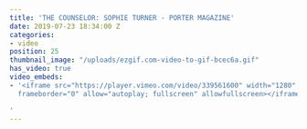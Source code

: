 ```yaml
---
title: 'THE COUNSELOR: SOPHIE TURNER - PORTER MAGAZINE'
date: 2019-07-23 18:34:00 Z
categories:
- video
position: 25
thumbnail_image: "/uploads/ezgif.com-video-to-gif-bcec6a.gif"
has_video: true
video_embeds:
- '<iframe src="https://player.vimeo.com/video/339561600" width="1280" height="720"
  frameborder="0" allow="autoplay; fullscreen" allowfullscreen></iframe>

'
---
```


